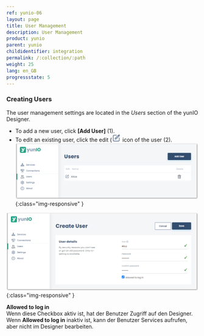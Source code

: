 ```yaml
---
ref: yunio-06
layout: page
title: User Management
description: User Management
product: yunio
parent: yunio
childidentifier: integration
permalink: /:collection/:path
weight: 25
lang: en_GB
progressstate: 5
---
```


### Creating Users

The user management settings are located in the *Users* section of the yunIO Designer.
- To add a new user, click **[Add User]** (1).
- To edit an existing user, click the edit (![Edit](/img/content/yunio/edit.png) icon of the user (2).<br>
![Users](/img/content/yunio/yunio-users.png){:class="img-responsive" }

![New-User](/img/content/yunio/yunio-new-user.png){:class="img-responsive" }

**Allowed to log in**<br>
Wenn diese Checkbox aktiv ist, hat der Benutzer Zugriff auf den Designer.
Wenn **Allowed to log in**  inaktiv ist, kann der Benutzer Services aufrufen, aber nicht im Designer bearbeiten.
